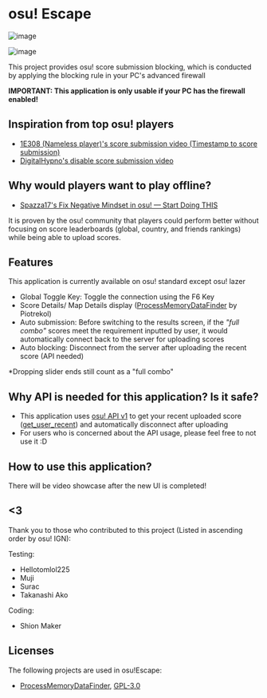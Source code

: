 # osu! Escape
![image](https://user-images.githubusercontent.com/73950784/142169604-775b49d4-fa5c-4355-bd43-4dbc106518fd.png)

![image](https://user-images.githubusercontent.com/73950784/142169568-17415c54-2ec6-4b46-b2d5-f93420bd77d8.png)
 
 This project provides osu! score submission blocking, which is conducted by applying the blocking rule in your PC's advanced firewall
 
 **IMPORTANT: This application is only usable if your PC has the firewall enabled!**
 
 ## Inspiration from top osu! players
 
 - [1E308 (Nameless player)'s score submission video (Timestamp to score submission)](https://www.youtube.com/watch?v=D7x7OXpUmss&t=647s&ab_channel=RoriSanbyaku) 
 - [DigitalHypno's disable score submission video](https://www.youtube.com/watch?v=lusAZ1fiph8&ab_channel=DigitalHypno)
 
## Why would players want to play offline? 
 
 - [Spazza17's Fix Negative Mindset in osu! — Start Doing THIS](https://www.youtube.com/watch?v=cEyVSiY9ohU&ab_channel=Spazza17)
 
 It is proven by the osu! community that players could perform better without focusing on score leaderboards (global, country, and friends rankings) while being able to upload scores.
 
 ## Features
 
 This application is currently available on osu! standard except osu! lazer 
 
 - Global Toggle Key: Toggle the connection using the F6 Key
 - Score Details/ Map Details display ([ProcessMemoryDataFinder](https://github.com/Piotrekol/ProcessMemoryDataFinder) by Piotrekol)
 - Auto submission: Before switching to the results screen, if the *"full combo"* scores meet the requirement inputted by user, it would automatically connect back to the server for uploading scores
 - Auto blocking: Disconnect from the server after uploading the recent score (API needed)
 
 *Dropping slider ends still count as a "full combo"

## Why API is needed for this application? Is it safe?
 
 - This application uses [osu! API v1](https://github.com/ppy/osu-api/wiki) to get your recent uploaded score ([get_user_recent](https://github.com/ppy/osu-api/wiki#url-7)) and automatically disconnect after uploading
 - For users who is concerned about the API usage, please feel free to not use it :D

## How to use this application?
There will be video showcase  after the new UI is completed!

## <3
 Thank you to those who contributed to this project (Listed in ascending order by osu! IGN):
 
 Testing: 
 - Hellotomlol225
 - Muji
 - Surac
 - Takanashi Ako
 
 Coding: 
 - Shion Maker
 
 ## Licenses
 The following projects are used in osu!Escape:
 - [ProcessMemoryDataFinder](https://github.com/Piotrekol/ProcessMemoryDataFinder), [GPL-3.0](https://github.com/Piotrekol/ProcessMemoryDataFinder/blob/master/LICENSE)
